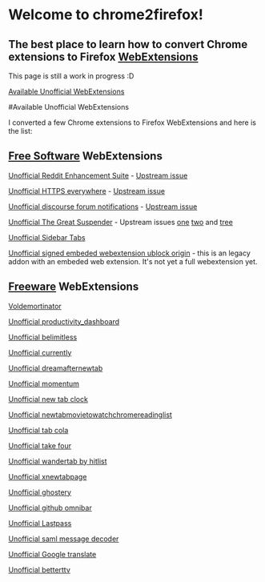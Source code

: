 # Welcome to chrome2firefox!
## The best place to learn how to convert Chrome extensions to Firefox [WebExtensions](https://developer.mozilla.org/en-US/Add-ons/WebExtensions)
This page is still a work in progress :D

[Available Unofficial WebExtensions](#UnofficialWebExtensions)

#Available Unofficial WebExtensions <a name="UnofficialWebExtensions"></a>


I converted a few Chrome extensions to Firefox WebExtensions and here is the list:

## [Free Software](https://en.m.wikipedia.org/wiki/Free_software) WebExtensions

[Unofficial Reddit Enhancement Suite](/chrome2firefox/addons/unofficial_reddit_enhancement_suite-5.4.3-an+fx.xpi) - [Upstream issue](https://github.com/honestbleeps/Reddit-Enhancement-Suite/issues/3510)

[Unofficial HTTPS everywhere](/chrome2firefox/addons/unofficial_https_everywere-2017.2.13-an+fx.xpi) - [Upstream issue](https://github.com/EFForg/https-everywhere/issues/7389#issuecomment-255483554)

[Unofficial discourse forum notifications](/chrome2firefox/addons/unofficial_discourse_forum_notifications-1.1.4-an+fx.xpi) - [Upstream issue](https://github.com/alepolidori/chrome-discourse-notifications/issues/26)

[Unofficial The Great Suspender](/chrome2firefox/addons/unofficial_the_great_suspender-6.21-an+fx.xpi) - Upstream issues [one](https://github.com/deanoemcke/thegreatsuspender/issues/266) [two](https://github.com/deanoemcke/thegreatsuspender/issues/373) and [tree](https://github.com/deanoemcke/thegreatsuspender/issues/409)


[Unofficial Sidebar Tabs](/chrome2firefox/addons/unofficial_sidebar_tabs-1.0-an+fx.xpi)

[Unofficial signed embeded webextension ublock origin](/chrome2firefox/addons/unofficial_signed_embeded_webextension_ublock_origin-1.11.3b1-fx.xpi) - this is an legacy addon with an embeded web extension. It's not yet a full webextension yet.


## [Freeware](https://en.m.wikipedia.org/wiki/Freeware) WebExtensions

[Voldemortinator](/chrome2firefox/addons/voldemortinator-1.14-an+fx.xpi)

[Unofficial productivity_dashboard](/chrome2firefox/addons/newtab/unofficialbeautab_productivity_dashboard-1.0.27-an+fx.xpi)

[Unofficial belimitless](/chrome2firefox/addons/newtab/unofficialbelimitless-1.3.3-an+fx.xpi)

[Unofficial currently](/chrome2firefox/addons/newtab/unofficialcurrently-3.2.2-an+fx.xpi)

[Unofficial dreamafternewtab](/chrome2firefox/addons/newtab/unofficialdreamafternewtab-0.3.12-an+fx.xpi)

[Unofficial momentum](/chrome2firefox/addons/newtab/unofficialmomentum-0.92.2-an+fx.xpi)

[Unofficial new tab clock](/chrome2firefox/addons/newtab/unofficialnew_tab_clock-2.6-an+fx.xpi)

[Unofficial newtabmovietowatchchromereadinglist](/chrome2firefox/addons/newtab/unofficialnewtabmovietowatchchromereadinglist-1.0.6-an+fx.xpi)

[Unofficial tab cola](/chrome2firefox/addons/newtab/unofficialtab_cola-0.3-an+fx.xpi)

[Unofficial take four](/chrome2firefox/addons/newtab/unofficialtake_four-0.24-an+fx.xpi)

[Unofficial wandertab by hitlist](/chrome2firefox/addons/newtab/unofficialwandertab_by_hitlist-1.2.11-an+fx.xpi)

[Unofficial xnewtabpage](/chrome2firefox/addons/newtab/unofficialxnewtabpage-4.8.2-an+fx.xpi)

[Unofficial ghostery](/chrome2firefox/addons/unofficial_ghostery-7.1.3.1-an+fx.xpi)

[Unofficial github omnibar](/chrome2firefox/addons/unofficial_github_omnibar-0.1.2-an+fx.xpi)

[Unofficial Lastpass](/chrome2firefox/addons/unofficial_lastpass_free_password_manager-4.1.40.69-an+fx.xpi)

[Unofficial saml message decoder](/chrome2firefox/addons/unofficial_saml_message_decoder-1.0.1-an+fx.xpi)

[Unofficial Google translate](/chrome2firefox/addons/unofficial_google_translate-2.0.6-an+fx.xpi)

[Unofficial betterttv](/chrome2firefox/addons/unofficial_betterttv-6.9-an+fx.xpi)
